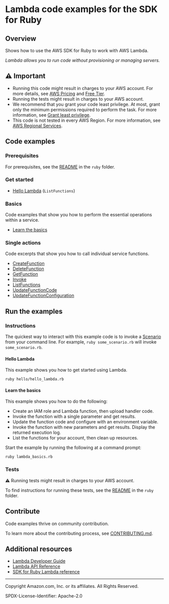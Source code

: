 # Lambda code examples for the SDK for Ruby

## Overview

Shows how to use the AWS SDK for Ruby to work with AWS Lambda.

<!--custom.overview.start-->
<!--custom.overview.end-->

_Lambda allows you to run code without provisioning or managing servers._

## ⚠ Important

* Running this code might result in charges to your AWS account. For more details, see [AWS Pricing](https://aws.amazon.com/pricing/) and [Free Tier](https://aws.amazon.com/free/).
* Running the tests might result in charges to your AWS account.
* We recommend that you grant your code least privilege. At most, grant only the minimum permissions required to perform the task. For more information, see [Grant least privilege](https://docs.aws.amazon.com/IAM/latest/UserGuide/best-practices.html#grant-least-privilege).
* This code is not tested in every AWS Region. For more information, see [AWS Regional Services](https://aws.amazon.com/about-aws/global-infrastructure/regional-product-services).

<!--custom.important.start-->
<!--custom.important.end-->

## Code examples

### Prerequisites

For prerequisites, see the [README](../../README.md#Prerequisites) in the `ruby` folder.


<!--custom.prerequisites.start-->
<!--custom.prerequisites.end-->

### Get started

- [Hello Lambda](hello/hello_lambda.rb#L4) (`ListFunctions`)


### Basics

Code examples that show you how to perform the essential operations within a service.

- [Learn the basics](lambda_basics.rb)


### Single actions

Code excerpts that show you how to call individual service functions.

- [CreateFunction](lambda_basics.rb#L131)
- [DeleteFunction](lambda_basics.rb#L281)
- [GetFunction](lambda_basics.rb#L114)
- [Invoke](lambda_basics.rb#L166)
- [ListFunctions](lambda_basics.rb#L266)
- [UpdateFunctionCode](lambda_basics.rb#L241)
- [UpdateFunctionConfiguration](lambda_basics.rb#L216)


<!--custom.examples.start-->
<!--custom.examples.end-->

## Run the examples

### Instructions


<!--custom.instructions.start-->
The quickest way to interact with this example code is to invoke a [Scenario](#Scenarios) from your command line. For example, `ruby some_scenario.rb` will invoke `some_scenario.rb`.
<!--custom.instructions.end-->

#### Hello Lambda

This example shows you how to get started using Lambda.

```
ruby hello/hello_lambda.rb
```

#### Learn the basics

This example shows you how to do the following:

- Create an IAM role and Lambda function, then upload handler code.
- Invoke the function with a single parameter and get results.
- Update the function code and configure with an environment variable.
- Invoke the function with new parameters and get results. Display the returned execution log.
- List the functions for your account, then clean up resources.

<!--custom.basic_prereqs.lambda_Scenario_GettingStartedFunctions.start-->
<!--custom.basic_prereqs.lambda_Scenario_GettingStartedFunctions.end-->

Start the example by running the following at a command prompt:

```
ruby lambda_basics.rb
```

<!--custom.basics.lambda_Scenario_GettingStartedFunctions.start-->
<!--custom.basics.lambda_Scenario_GettingStartedFunctions.end-->


### Tests

⚠ Running tests might result in charges to your AWS account.


To find instructions for running these tests, see the [README](../../README.md#Tests)
in the `ruby` folder.



<!--custom.tests.start-->

## Contribute
Code examples thrive on community contribution.

To learn more about the contributing process, see [CONTRIBUTING.md](../../../CONTRIBUTING.md).
<!--custom.tests.end-->

## Additional resources

- [Lambda Developer Guide](https://docs.aws.amazon.com/lambda/latest/dg/welcome.html)
- [Lambda API Reference](https://docs.aws.amazon.com/lambda/latest/dg/API_Reference.html)
- [SDK for Ruby Lambda reference](https://docs.aws.amazon.com/sdk-for-ruby/v3/api/Aws/Lambda.html)

<!--custom.resources.start-->
<!--custom.resources.end-->

---

Copyright Amazon.com, Inc. or its affiliates. All Rights Reserved.

SPDX-License-Identifier: Apache-2.0